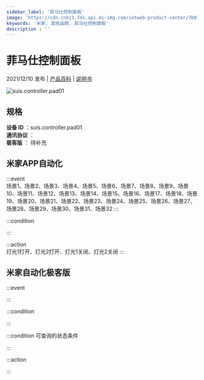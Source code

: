 ```yaml
---
sidebar_label: '菲马仕控制面板'
image: 'https://cdn.cnbj1.fds.api.mi-img.com/iotweb-product-center/7b01e0a542733f38b21ad82196bd4878_1632473649219.png?GalaxyAccessKeyId=AKVGLQWBOVIRQ3XLEW&Expires=9223372036854775807&Signature=Pb4peCYiuM5Nzv8MDRT+ydexd+E='
keywords: '米家, 其他品牌, 菲马仕控制面板'
description : ''
---
```

# 菲马仕控制面板

2021/12/10 发布 | [产品百科](https://home.mi.com/webapp/content/baike/product/index.html?model=suis.controller.pad01/) | [说明书](https://home.mi.com/views/introduction.html?model=suis.controller.pad01&region=cn)

![suis.controller.pad01](https://cdn.cnbj1.fds.api.mi-img.com/iotweb-product-center/7b01e0a542733f38b21ad82196bd4878_1632473649219.png?GalaxyAccessKeyId=AKVGLQWBOVIRQ3XLEW&Expires=9223372036854775807&Signature=Pb4peCYiuM5Nzv8MDRT+ydexd+E=)

## 规格  
> 
**设备 ID** ：suis.controller.pad01  
**通讯协议** ：  
**极客版**  ： 待补充 


## 米家APP自动化  

:::event  
场景1、场景2、场景3、场景4、场景5、场景6、场景7、场景8、场景9、场景10、场景11、场景12、场景13、场景14、场景15、场景16、场景17、场景18、场景19、场景20、场景21、场景22、场景23、场景24、场景25、场景26、场景27、场景28、场景29、场景30、场景31、场景32
:::

:::condition  

:::

:::action   
灯光1打开、灯光2打开、灯光1关闭、灯光2关闭
:::

## 米家自动化极客版  

:::event  

:::

:::condition  

:::

:::condition 可查询的状态条件  

:::

:::action  

:::

        

